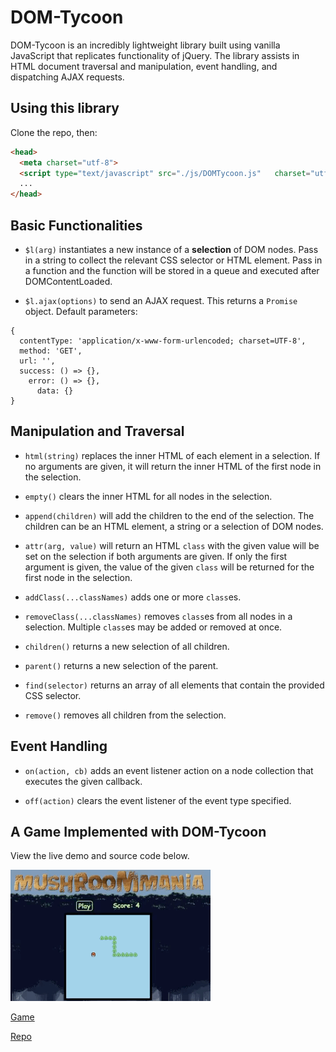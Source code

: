 # DOM-Tycoon

DOM-Tycoon is an incredibly lightweight library built using vanilla JavaScript that replicates functionality of jQuery. The library assists in HTML document traversal and manipulation, event handling, and dispatching AJAX requests.

## Using this library

  Clone the repo, then:
  ```html
  <head>
    <meta charset="utf-8">
    <script type="text/javascript" src="./js/DOMTycoon.js"   charset="utf-8"></script>
    ...
  </head>
  ```

## Basic Functionalities

- `$l(arg)` instantiates a new instance of a **selection** of DOM nodes. Pass in a string to collect the relevant CSS selector or HTML element. Pass in a function and the function will be stored in a queue and executed after DOMContentLoaded.

- `$l.ajax(options)` to send an AJAX request. This returns a `Promise` object.
Default parameters:
```
{
  contentType: 'application/x-www-form-urlencoded; charset=UTF-8',
  method: 'GET',
  url: '',
  success: () => {},
    error: () => {},
      data: {}
}
```

## Manipulation and Traversal

- `html(string)` replaces the inner HTML of each element in a selection. If no arguments are given, it will return the inner HTML of the first node in the selection.

- `empty()` clears the inner HTML for all nodes in the selection.

- `append(children)` will add the children to the end of the selection. The children can be an HTML element, a string or a selection of DOM nodes.

- `attr(arg, value)` will return an HTML `class` with the given value will be set on the selection if both arguments are given. If only the first argument is given, the value of the given `class` will be returned for the first node in the selection.

- `addClass(...classNames)` adds one or more `class`es.  

- `removeClass(...classNames)` removes `class`es from all nodes in a selection. Multiple `class`es may be added or removed at once.

- `children()` returns a new selection of all children.

- `parent()` returns a new selection of the parent.

- `find(selector)` returns an array of all elements that contain the provided CSS selector.

- `remove()` removes all children from the selection.

## Event Handling

- `on(action, cb)` adds an event listener action on a node collection that executes the given callback.

- `off(action)` clears the event listener of the event type specified.

## A Game Implemented with DOM-Tycoon
View the live demo and source code below.

![](gif/mushroom.gif)

[Game](http://davidchen.world/MushroomMania/)

[Repo](https://github.com/qydchen/MushroomMania)
